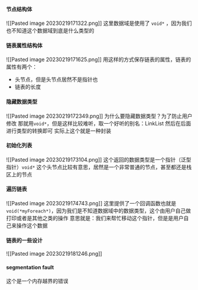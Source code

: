 #### 节点结构体
![[Pasted image 20230219171322.png]]
这里数据域是使用了 `void*` ，因为我们也不知道这个数据域到底是什么类型的

#### 链表属性结构体
![[Pasted image 20230219171625.png]]
用这样的方式保存链表的属性，链表的属性有两个：
- 头节点，但是头节点居然不是指针也
- 链表的长度

#### 隐藏数据类型
![[Pasted image 20230219172349.png]]
为什么要隐藏数据类型？为了防止用户修改
那就用`void*`，但是这样比较难听，取一个好听的别名：LinkList
然后在后面进行类型的转换即可
实际上这个就是一种封装

#### 初始化列表
![[Pasted image 20230219173104.png]]
这个返回的数据类型是一个指针（泛型指针）`void*`
这个头节点比较有意思，居然是一个非常普通的节点，甚至都还是栈区上的节点

#### 遍历链表
![[Pasted image 20230219174743.png]]
这里提供了一个回调函数也就是`void(*myForeach*)`，因为我们是不知道数据域中的数据类型，这个由用户自己做打印或者是其他之类的操作
意思就是：我们来帮忙移动这个指针，但是是用户自己来操作这个数据

#### 链表的一些设计
![[Pasted image 20230219181246.png]]

#### segmentation fault
这个是一个内存越界的错误






